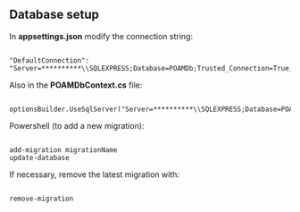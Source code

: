 ## Database setup

In **appsettings.json** modify the connection string:

```

"DefaultConnection": "Server=**********\\SQLEXPRESS;Database=POAMDb;Trusted_Connection=True;MultipleActiveResultSets=true"

```

Also in the **POAMDbContext.cs** file:

```

optionsBuilder.UseSqlServer("Server=**********\\SQLEXPRESS;Database=POAMDb;Trusted_Connection=True;MultipleActiveResultSets=true");

```

Powershell (to add a new migration):

```

add-migration migrationName
update-database

```

If necessary, remove the latest migration with:

```

remove-migration

```

